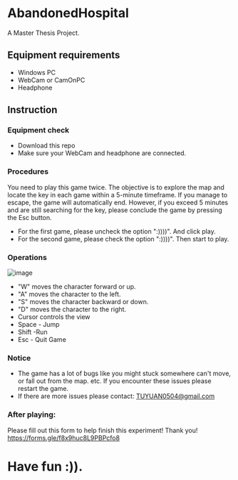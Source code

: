 # AbandonedHospital
A Master Thesis Project.

## Equipment requirements
- Windows PC
- WebCam or CamOnPC
- Headphone

## Instruction
### Equipment check
- Download this repo
- Make sure your WebCam and headphone are connected.
### Procedures
You need to play this game twice. The objective is to explore the map and locate the key in each game within a 5-minute timeframe. If you manage to escape, the game will automatically end. However, if you exceed 5 minutes and are still searching for the key, please conclude the game by pressing the Esc button.
- For the first game, please uncheck the option ":))))". And click play.
- For the second game, please check the option ":))))". Then start to play.
### Operations
![image](https://github.com/tuyuanJoy/AbandonedHospital/assets/50825241/2280e859-43b5-49e9-ad22-6ce948db573b)
- "W" moves the character forward or up.
- "A" moves the character to the left.
- "S" moves the character backward or down.
- "D" moves the character to the right.
- Cursor controls the view
- Space - Jump
- Shift -Run
- Esc - Quit Game
### Notice
- The game has a lot of bugs like you might stuck somewhere can't move, or fall out from the map. etc. If you encounter these issues please restart the game.
- If there are more issues please contact: TUYUAN0504@gmail.com
### After playing:
Please fill out this form to help finish this experiment! Thank you!
https://forms.gle/f8x9huc8L9PBPcfo8

 
# Have fun :)).



